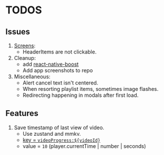 # TODOS

## Issues

1. [Screens](<app/(screens)/_layout.tsx>):
   - HeaderItems are not clickable.
2. Cleanup:
   - add [react-native-boost](https://github.com/kuatsu/react-native-boost)
   - Add app screenshots to repo
3. Miscellaneous:
   - Alert cancel text isn't centered.
   - When resorting playlist items, sometimes image flashes.
   - Redirecting happening in modals after first load.

## Features

1. Save timestamp of last view of video.
   - Use zustand and mmkv.
   - [key = `videoProgress:${videoId}`](lib/store.ts#L453)
   - value = `10` (player.currentTime | number | seconds)
